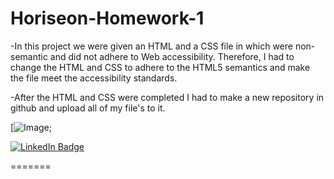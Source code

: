 # Horiseon-Homework-1

-In this project we were given an HTML and a CSS file in which were non-semantic and did not adhere to Web accessibility. Therefore, I had to change the HTML and CSS to adhere to the HTML5 semantics and make the file meet the accessibility standards.

-After the HTML and CSS were completed I had to make a new repository in github and upload all of my file's to it.

[![Image](assets/Horiseon-screenshot.png);

[![LinkedIn Badge](https://img.shields.io/badge/LinkedIn-Profile-informational?style=flat&logo=linkedin&logoColor=white&color=0D76A8)](https://www.linkedin.com/in/morin-clifford-129888a9/)

=======
